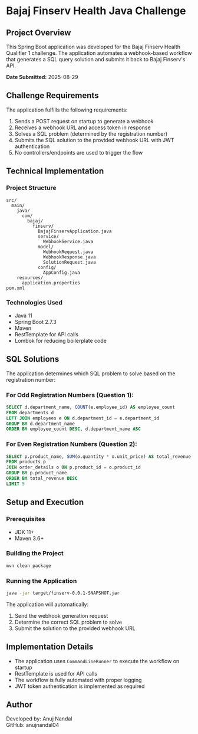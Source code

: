 # Bajaj Finserv Health Java Challenge

## Project Overview

This Spring Boot application was developed for the Bajaj Finserv Health Qualifier 1 challenge. The application automates a webhook-based workflow that generates a SQL query solution and submits it back to Bajaj Finserv's API.

**Date Submitted:** 2025-08-29

## Challenge Requirements

The application fulfills the following requirements:

1. Sends a POST request on startup to generate a webhook
2. Receives a webhook URL and access token in response
3. Solves a SQL problem (determined by the registration number)
4. Submits the SQL solution to the provided webhook URL with JWT authentication
5. No controllers/endpoints are used to trigger the flow

## Technical Implementation

### Project Structure

```
src/
  main/
    java/
      com/
        bajaj/
          finserv/
            BajajFinservApplication.java
            service/
              WebhookService.java
            model/
              WebhookRequest.java
              WebhookResponse.java
              SolutionRequest.java
            config/
              AppConfig.java
    resources/
      application.properties
pom.xml
```

### Technologies Used

- Java 11
- Spring Boot 2.7.3
- Maven
- RestTemplate for API calls
- Lombok for reducing boilerplate code

## SQL Solutions

The application determines which SQL problem to solve based on the registration number:

### For Odd Registration Numbers (Question 1):

```sql
SELECT d.department_name, COUNT(e.employee_id) AS employee_count 
FROM departments d 
LEFT JOIN employees e ON d.department_id = e.department_id 
GROUP BY d.department_name 
ORDER BY employee_count DESC, d.department_name ASC
```

### For Even Registration Numbers (Question 2):

```sql
SELECT p.product_name, SUM(o.quantity * o.unit_price) AS total_revenue 
FROM products p 
JOIN order_details o ON p.product_id = o.product_id 
GROUP BY p.product_name 
ORDER BY total_revenue DESC 
LIMIT 5
```

## Setup and Execution

### Prerequisites

- JDK 11+
- Maven 3.6+

### Building the Project

```bash
mvn clean package
```

### Running the Application

```bash
java -jar target/finserv-0.0.1-SNAPSHOT.jar
```

The application will automatically:
1. Send the webhook generation request
2. Determine the correct SQL problem to solve
3. Submit the solution to the provided webhook URL

## Implementation Details

- The application uses `CommandLineRunner` to execute the workflow on startup
- RestTemplate is used for API calls
- The workflow is fully automated with proper logging
- JWT token authentication is implemented as required

## Author

Developed by: Anuj Nandal  
GitHub: anujnandal04
